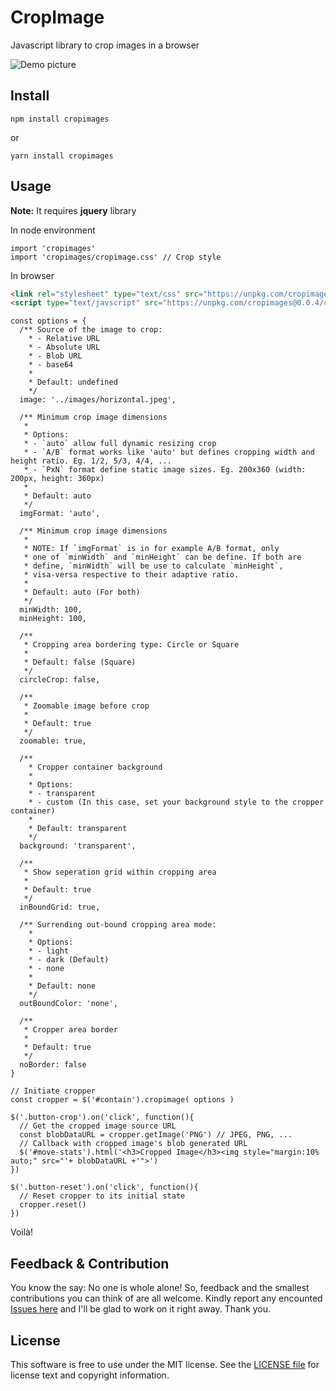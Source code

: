 # CropImage
Javascript library to crop images in a browser

![Demo picture](https://github.com/fabrice8/cropimage/blob/master/test/images/demo.png?raw=true)

## Install

```
npm install cropimages
```
or
```
yarn install cropimages
```

## Usage
**Note:** It requires **jquery** library

In node environment
```JS
import 'cropimages'
import 'cropimages/cropimage.css' // Crop style
```

In browser
```HTML
<link rel="stylesheet" type="text/css" src="https://unpkg.com/cropimages@0.0.4/cropimage.min.css">
<script type="text/javscript" src="https://unpkg.com/cropimages@0.0.4/cropimage.min.js">
```

```JS
const options = {
  /** Source of the image to crop: 
    * - Relative URL
    * - Absolute URL
    * - Blob URL
    * - base64
    * 
    * Default: undefined
    */
  image: '../images/horizontal.jpeg',

  /** Minimum crop image dimensions
   * 
   * Options:
   * - `auto` allow full dynamic resizing crop
   * - `A/B` format works like 'auto' but defines cropping width and height ratio. Eg. 1/2, 5/3, 4/4, ...
   * - `PxN` format define static image sizes. Eg. 200x360 (width: 200px, height: 360px)
   * 
   * Default: auto
   */
  imgFormat: 'auto',

  /** Minimum crop image dimensions
   * 
   * NOTE: If `imgFormat` is in for example A/B format, only 
   * one of `minWidth` and `minHeight` can be define. If both are
   * define, `minWidth` will be use to calculate `minHeight`,
   * visa-versa respective to their adaptive ratio.
   * 
   * Default: auto (For both)
   */
  minWidth: 100,
  minHeight: 100,

  /**
   * Cropping area bordering type: Circle or Square
   * 
   * Default: false (Square)
   */
  circleCrop: false,

  /**
   * Zoomable image before crop
   * 
   * Default: true
   */
  zoomable: true,

  /** 
    * Cropper container background
    *
    * Options:
    * - transparent
    * - custom (In this case, set your background style to the cropper container)
    * 
    * Default: transparent
    */
  background: 'transparent',

  /**
   * Show seperation grid within cropping area
   * 
   * Default: true
   */
  inBoundGrid: true,

  /** Surrending out-bound cropping area mode:
    *
    * Options:
    * - light
    * - dark (Default)
    * - none
    * 
    * Default: none
    */
  outBoundColor: 'none',

  /**
   * Cropper area border
   * 
   * Default: true
   */
  noBorder: false
}

// Initiate cropper
const cropper = $('#contain').cropimage( options )

$('.button-crop').on('click', function(){
  // Get the cropped image source URL
  const blobDataURL = cropper.getImage('PNG') // JPEG, PNG, ...
  // Callback with cropped image's blob generated URL
  $('#move-stats').html('<h3>Cropped Image</h3><img style="margin:10% auto;" src="'+ blobDataURL +'">')
})

$('.button-reset').on('click', function(){
  // Reset cropper to its initial state
  cropper.reset()
})
```

Voilà!

Feedback & Contribution
-------

You know the say: No one is whole alone! So, feedback and the smallest contributions you can think of are all welcome. Kindly report any encounted [Issues here][] and I'll be glad to work on it right away. Thank you.


License
-------

This software is free to use under the MIT license. See the [LICENSE file][] for license text and copyright information.


[LICENSE file]: https://github.com/fabrice8/cropimage/blob/master/LICENSE
[Issues here]: https://github.com/fabrice8/cropimage/issues